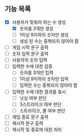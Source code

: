## 기능 목록

-[x] 사용자가 맞춰야 하는 수 생성
    -[x] 숫자를 3개만 생성
    -[ ] 1이상 9이하의 숫자만 생성
    -[ ] 생성 된 수는 중복되지 않아야 함
-[ ] 게임 시작 문구 출력
-[ ] 숫자 입력 문구 출력
-[ ] 사용자의 숫자 입력
-[ ] 입력한 수에 대한 검증
    -[ ] 숫자를 3개만 입력
    -[ ] 1이상 9이하의 숫자만 입력
    -[ ] 입력한 수는 중복되지 않아야 함
-[ ] 입력한 수에 대한 결과를 표시
    -[ ] 낫싱 여부 판단
    -[ ] 3스트라이크 여부 판단
    -[ ] 스트라이크, 볼 여부 판단
-[ ] 게임 종료 문구 출력
-[ ] 재시작 문구 출력
-[ ] 재시작 및 종료에 대한 처리